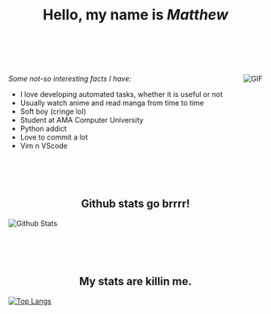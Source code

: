 <h1 align="center">Hello, my name is <b><i>Matthew</i></b></h1>

<br><br><br><br>

<img align="right" alt="GIF" src="https://media.giphy.com/media/iIqmM5tTjmpOB9mpbn/giphy.gif" />



*Some not-so interesting facts I have:*
- I love developing automated tasks, whether it is useful or not </li>
- Usually watch anime and read manga from time to time </li>
- Soft boy (cringe lol) </li>
- Student at AMA Computer University
- Python addict
- Love to commit a lot
- Vim n VScode


<br><br><br>
<h2 align="center"> Github stats go brrrr! </h2>

![Github Stats](https://github-readme-stats.vercel.app/api?username=kungpaochick&count_private=true&show_icons=true&title_color=fff&icon_color=79ff97&text_color=9f9f9f&bg_color=151515)

<br><br><br>
<h2 align="center"> My stats are killin me. </h2>


[![Top Langs](https://github-readme-stats.vercel.app/api/top-langs/?username=kungpaochick&count_private=true)](https://github.com/anuraghazra/github-readme-stats)

